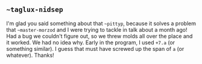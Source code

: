 ## `~taglux-nidsep`
I'm glad you said something about that `~pittyp`, because it solves a problem that `~master-morzod` and I were trying to tackle in talk about a month ago!  Had a bug we couldn't figure out, so we threw molds all over the place and it worked.  We had no idea why.  Early in the program, I used `+7.a` (or something similar).  I guess that must have screwed up the span of `a` (or whatever).  Thanks!